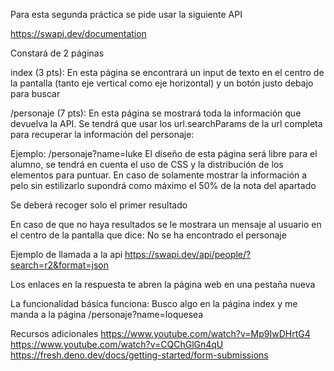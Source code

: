 Para esta segunda práctica se pide usar la siguiente API



https://swapi.dev/documentation



Constará de 2 páginas



index (3 pts): En esta página se encontrará un input de texto en el centro de la pantalla (tanto eje vertical como eje horizontal) y un botón justo debajo para buscar

/personaje (7 pts): En esta página se mostrará toda la información que devuelva la API. Se tendrá que usar los url.searchParams de la url completa para recuperar la información del personaje:

Ejemplo: /personaje?name=luke
El diseño de esta página será libre para el alumno, se tendrá en cuenta el uso de CSS y la distribución de los elementos para puntuar. En caso de solamente mostrar la información a pelo sin estilizarlo supondrá como máximo el 50% de la nota del apartado

Se deberá recoger solo el primer resultado

En caso de que no haya resultados se le mostrara un mensaje al usuario en el centro de la pantalla que dice:
No se ha encontrado el personaje

Ejemplo de llamada a la api
https://swapi.dev/api/people/?search=r2&format=json

Los enlaces en la respuesta te abren la página web en una pestaña nueva

La funcionalidad básica funciona:
Busco algo en la página index y me manda a la página /personaje?name=loquesea


Recursos adicionales
https://www.youtube.com/watch?v=Mp9IwDHrtG4
https://www.youtube.com/watch?v=CQChGlGn4qU
https://fresh.deno.dev/docs/getting-started/form-submissions
